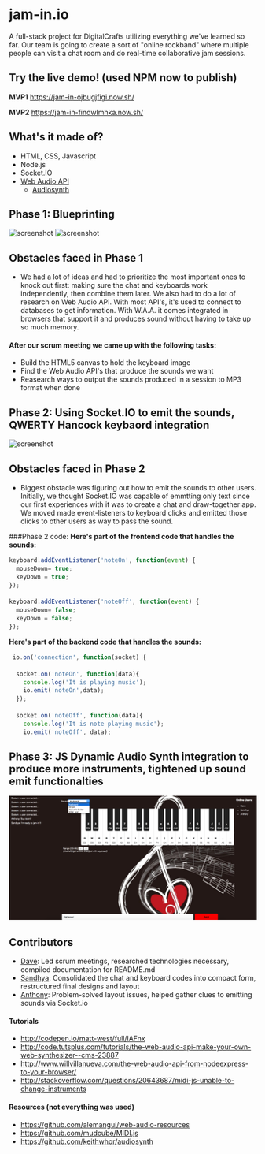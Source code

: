 # jam-in.io
A full-stack project for DigitalCrafts utilizing everything we've learned so far. Our team is going to create a sort of "online rockband" where multiple people can visit a chat room and do real-time collaborative jam sessions.

## Try the live demo! (used NPM now to publish)
**MVP1**
<https://jam-in-ojbugjfigi.now.sh/>

**MVP2**
<https://jam-in-findwlmhka.now.sh/>


## What's it made of?
* HTML, CSS, Javascript
* Node.js
* Socket.IO
* [Web Audio API](https://developer.mozilla.org/en-US/docs/Web/API/Web_Audio_API)
  * [Audiosynth](https://github.com/keithwhor/audiosynth)

## Phase 1: Blueprinting
![screenshot](team.jpg)
![screenshot](mockup.jpg)

## Obstacles faced in Phase 1
* We had a lot of ideas and had to prioritize the most important ones to knock out first: making sure the chat and keyboards work independently, then combine them later. We also had to do a lot of research on Web Audio API. With most API's, it's used to connect to databases to get information. With W.A.A. it comes integrated in browsers that support it and produces sound without having to take up so much memory.

#### After our scrum meeting we came up with the following tasks:
* Build the HTML5 canvas to hold the keyboard image
* Find the Web Audio API's that produce the sounds we want
* Reasearch ways to output the sounds produced in a session to MP3 format when done

## Phase 2: Using Socket.IO to emit the sounds, QWERTY Hancock keybaord integration
![screenshot](mvp2.png)

## Obstacles faced in Phase 2
* Biggest obstacle was figuring out how to emit the sounds to other users. Initially, we thought Socket.IO was capable of emmtting only text since our first experiences with it was to create a chat and draw-together app. We moved made event-listeners to keyboard clicks and emitted those clicks to other users as  way to pass the sound.

###Phase 2 code:
**Here's part of the frontend code that handles the sounds:**
```js
keyboard.addEventListener('noteOn', function(event) {
  mouseDown= true;
  keyDown = true;
});

keyboard.addEventListener('noteOff', function(event) {
  mouseDown= false;
  keyDown = false;
});
```

**Here's part of the backend code that handles the sounds:**
```js
 io.on('connection', function(socket) {

  socket.on('noteOn', function(data){
    console.log('It is playing music');
    io.emit('noteOn',data);
  });

  socket.on('noteOff', function(data){
    console.log('It is note playing music');
    io.emit('noteOff', data);
```

## Phase 3: JS Dynamic Audio Synth integration to produce more instruments, tightened up sound emit functionalties
![screenshot](mvp3.png)



## Contributors
* [Dave](https://github.com/phamous2day): Led scrum meetings, researched technologies necessary, compiled documentation for README.md
* [Sandhya](https://github.com/ramsandhya): Consolidated the chat and keyboard codes into compact form, restructured final designs and layout
* [Anthony](https://github.com/Athompsonjr26 ): Problem-solved layout issues, helped gather clues to emitting sounds via Socket.io


#### Tutorials
* http://codepen.io/matt-west/full/lAFnx
* http://code.tutsplus.com/tutorials/the-web-audio-api-make-your-own-web-synthesizer--cms-23887
* http://www.willvillanueva.com/the-web-audio-api-from-nodeexpress-to-your-browser/
* http://stackoverflow.com/questions/20643687/midi-js-unable-to-change-instruments

#### Resources (not everything was used)
* https://github.com/alemangui/web-audio-resources
* https://github.com/mudcube/MIDI.js
* https://github.com/keithwhor/audiosynth
